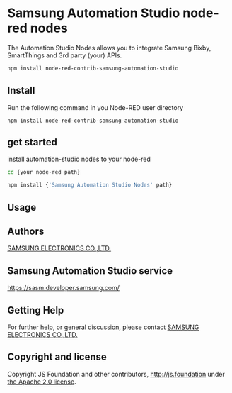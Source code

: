 # Samsung Automation Studio node-red nodes
The Automation Studio Nodes allows you to integrate Samsung Bixby, SmartThings and 3rd party (your) APIs.

```bash
npm install node-red-contrib-samsung-automation-studio
```

## Install
Run the following command in you Node-RED user directory 
```
npm install node-red-contrib-samsung-automation-studio
```

## get started
install automation-studio nodes to your node-red 
```bash
cd {your node-red path}

npm install {'Samsung Automation Studio Nodes' path}
```

## Usage

## Authors
[SAMSUNG ELECTRONICS CO.,LTD.](http://www.samsung.com/sec/)

## Samsung Automation Studio service

https://sasm.developer.samsung.com/

## Getting Help

For further help, or general discussion, please contact [SAMSUNG ELECTRONICS CO.,LTD.](http://www.samsung.com/sec/)

## Copyright and license

Copyright JS Foundation and other contributors, http://js.foundation under [the Apache 2.0 license](https://www.apache.org/licenses/LICENSE-2.0). 
  
 
